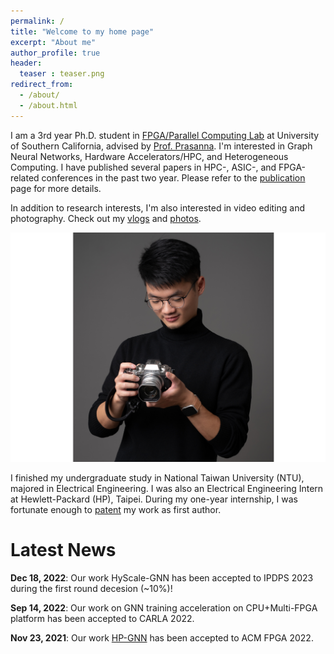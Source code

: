 ```yaml
---
permalink: /
title: "Welcome to my home page"
excerpt: "About me"
author_profile: true
header:
  teaser : teaser.png
redirect_from: 
  - /about/
  - /about.html
---
```


I am a 3rd year Ph.D. student in [FPGA/Parallel Computing Lab](https://fpga.usc.edu) at University of Southern California, advised by [Prof. Prasanna](https://sites.usc.edu/prasanna/).
I'm interested in Graph Neural Networks, Hardware Accelerators/HPC, and Heterogeneous Computing. I have published several papers in HPC-, ASIC-, and FPGA-related conferences in the past two year. Please refer to the [publication](https://jasonlin316.github.io/publications/) page for more details.

In addition to research interests, I'm also interested in video editing and photography. Check out my [vlogs](https://youtube.com/playlist?list=PLOgPUn4uH3eyITpOyIsteJNxuKTRnYb6v) and [photos](https://www.flickr.com/photos/194564724@N08/albums). 

![hobby](../images/hobby.png)

I finished my undergraduate study in National Taiwan University (NTU), majored in Electrical Engineering. I was also an Electrical Engineering Intern at Hewlett-Packard (HP), Taipei. During my one-year internship, I was fortunate enough to [patent](https://tinyurl.com/4j42s3bx) my work as first author.

Latest News 
======
**Dec 18, 2022**: Our work HyScale-GNN has been accepted to IPDPS 2023 during the first round decesion (~10%)!

**Sep 14, 2022**: Our work on GNN training acceleration on CPU+Multi-FPGA platform has been accepted to CARLA 2022. 

**Nov 23, 2021**: Our work [HP-GNN](https://dl.acm.org/doi/10.1145/3490422.3502359) has been accepted to ACM FPGA 2022. 

